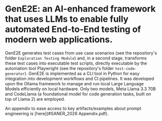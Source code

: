 # GenE2E: an AI-enhanced framework that uses LLMs to enable fully automated End-to-End testing of modern web applications.  
GenE2E generates test cases from use case scenarios (see the repository's folder `Exploration Testing Module`) and, in a second stage, transforms these test cases into executable test scripts, directly executable by 
the automation tool Playwright (see the repository's folder `test-code-generator`). GenE2E is implemented as a CLI tool in Python for easy integration into development workflows and CI pipelines.
It was developed upon the Ollama framework to manage and run local Large Language Models efficiently on local hardware.
Only two models, Meta Llama 3.3 70B and CodeLlama (a foundational model for code generation tasks, built on top of Llama 2) are employed.


An appendix to ease access to key artifacts/examples about prompt engineering is [here](#SANER_2026 Appendix.pdf). 

